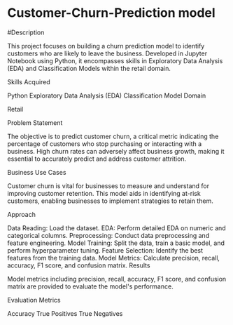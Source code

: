 # Customer-Churn-Prediction model
#Description

This project focuses on building a churn prediction model to identify customers who are likely to leave the business. Developed in Jupyter Notebook using Python, it encompasses skills in Exploratory Data Analysis (EDA) and Classification Models within the retail domain.

Skills Acquired

Python
Exploratory Data Analysis (EDA)
Classification Model
Domain

Retail

Problem Statement

The objective is to predict customer churn, a critical metric indicating the percentage of customers who stop purchasing or interacting with a business. High churn rates can adversely affect business growth, making it essential to accurately predict and address customer attrition.

Business Use Cases

Customer churn is vital for businesses to measure and understand for improving customer retention. This model aids in identifying at-risk customers, enabling businesses to implement strategies to retain them.

Approach

Data Reading: Load the dataset.
EDA: Perform detailed EDA on numeric and categorical columns.
Preprocessing: Conduct data preprocessing and feature engineering.
Model Training: Split the data, train a basic model, and perform hyperparameter tuning.
Feature Selection: Identify the best features from the training data.
Model Metrics: Calculate precision, recall, accuracy, F1 score, and confusion matrix.
Results

Model metrics including precision, recall, accuracy, F1 score, and confusion matrix are provided to evaluate the model's performance.

Evaluation Metrics

Accuracy
True Positives
True Negatives
